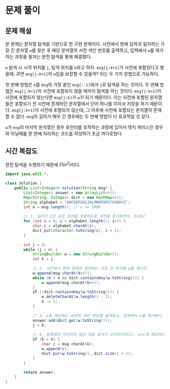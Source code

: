 # 문제 풀이

## 문제 해설

본 문제는 문자열 탐색을 기반으로 한 구현 문제이다. 사전에서 현재 입력과 일치하는 가장 긴 문자열 `w`를 찾은 후 해당 문자열의 사전 색인 번호를 출력하고, 입력에서 `w`를 제거하는 과정을 필자는 완전 탐색을 통해 해결했다.

`w` 탐색 시 시작 위치를 `j`, 탐색 위치를 `k`라고 하자. `msg[j:k+1]`가 사전에 포함된다고 했을때, 과연 `msg[j:k+1]`이 `w`임을 보장할 수 있을까? 이는 두 가지 방법으로 가능하다. 

첫 번째 방법은 `k`를 `msg`의 가장 끝인 `msg[:-1]`에서 `j`로 탐색을 하는 것이다. 두 번째 방법은 `msg[j:k+1]`이 사전에 포함되지 않을 때까지 탐색을 하는 것이다. `msg[j:k+1]`이 사전에 포함되지 않는다면 `msg[j:k]`가 `w`가 되기 때문이다. 이는 사전에 포함된 문자열들은 포함되기 전 사전에 존재하던 문자열에서 단어 하나를 이어서 저장을 하기 때문이다. `msg[j:k+1]`이 사전에 포함되지 않는데, 그 이후에 사전에 포함되는 문자열이 존재할 수 없다. `msg`의 길이가 매우 긴 경우에는 두 번째 방법이 더 효과적일 것 같다.

`w`가 `msg`의 마지막 문자열인 경우 포인터를 조작하는 과정에 있어서 엣지 케이스인 경우와 아닐때를 한 번에 처리하는 코드를 작성하기 조금 까다로웠다.

## 시간 복잡도

완전 탐색을 수행하기 때문에 $O(n^2)$이다.

```java
import java.util.*;

class Solution {
    public List<Integer> solution(String msg) {
        List<Integer> answer = new ArrayList<>();
        Map<String, Integer> dict = new HashMap<>();
        String alphabet = "ABCDEFGHIJKLMNOPQRSTUVWXYZ";
        int n = msg.length(); // n <= 1000
        
        // 1. 길이가 1인 모든 단어를 포함하도록 사전을 초기화한다. O(26)
        for (int i = 0; i < alphabet.length(); i++) {
            char c = alphabet.charAt(i);
            dict.put(Character.toString(c), i + 1);
        }
        
        int j = 0;
        while (j < n) { 
            StringBuilder w = new StringBuilder();
            int k = j;
            
            // 2. 사전에서 현재 입력과 일치하는 가장 긴 문자열 w를 찾는다.
            w.append(msg.charAt(k++));
            while (k < n && dict.containsKey(w.toString())) {
                w.append(msg.charAt(k++));
            }
            if (!dict.containsKey(w.toString())) {
                w.deleteCharAt(w.length() - 1);
                k -= 1;
            }
            
            // 3. w에 해당하는 사전의 색인 번호를 출력하고, 입력에서 w를 제거한다.
            answer.add(dict.get(w.toString()));
            j = k;
            
            // 4. 입력에서 처리되지 않은 다음 글자가 남아있다면(c), w+c에 해당하는 단어를 사전에 등록한다.
            if (k < n) {
                char c = msg.charAt(k);
                w.append(c);
                dict.put(w.toString(), dict.size() + 1);
            }
        }
        
        return answer;
    }
}
```